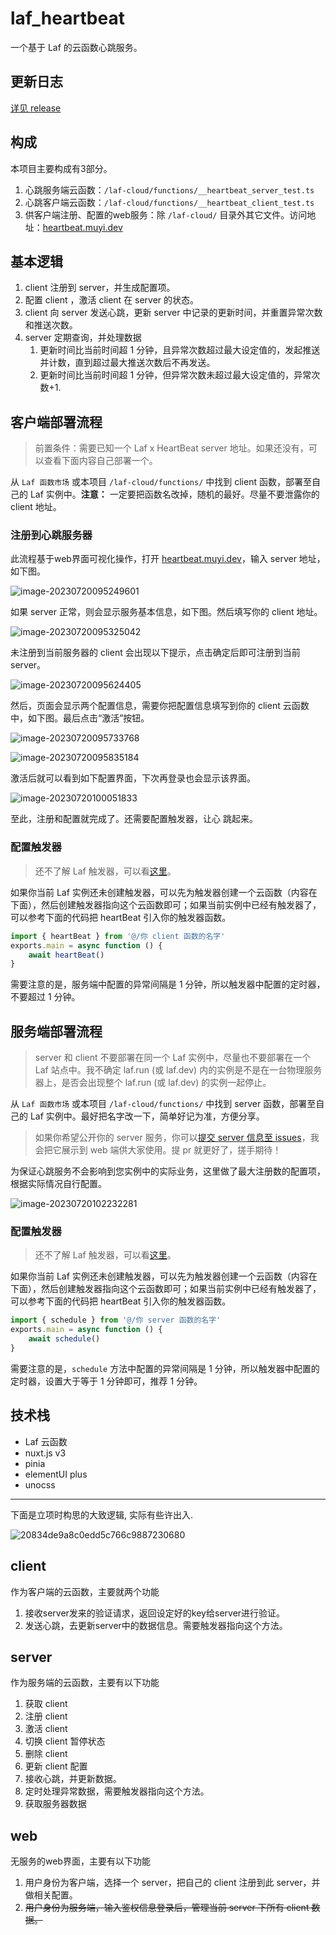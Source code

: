 # laf_heartbeat

一个基于 Laf 的云函数心跳服务。



## 更新日志

[详见 release](https://github.com/NMTuan/laf_heartbeat/releases)



## 构成

本项目主要构成有3部分。

1. 心跳服务端云函数：`/laf-cloud/functions/__heartbeat_server_test.ts`
2. 心跳客户端云函数：`/laf-cloud/functions/__heartbeat_client_test.ts`
3. 供客户端注册、配置的web服务：除 `/laf-cloud/` 目录外其它文件。访问地址：[heartbeat.muyi.dev](https://heartbeat.muyi.dev/)



## 基本逻辑

1. client 注册到 server，并生成配置项。
2. 配置 client ，激活 client 在 server 的状态。
3. client 向 server 发送心跳，更新 server 中记录的更新时间，并重置异常次数和推送次数。
4. server 定期查询，并处理数据
    1. 更新时间比当前时间超 1 分钟，且异常次数超过最大设定值的，发起推送并计数，直到超过最大推送次数后不再发送。
    2. 更新时间比当前时间超 1 分钟，但异常次数未超过最大设定值的，异常次数+1.



## 客户端部署流程

> 前置条件：需要已知一个 Laf x HeartBeat server 地址。如果还没有，可以查看下面内容自己部署一个。

从 `Laf 函数市场` 或本项目 `/laf-cloud/functions/` 中找到 client 函数，部署至自己的 Laf 实例中。**注意：** 一定要把函数名改掉，随机的最好。尽量不要泄露你的 client 地址。

### 注册到心跳服务器

此流程基于web界面可视化操作，打开 [heartbeat.muyi.dev](https://heartbeat.muyi.dev/)，输入 server 地址，如下图。

![image-20230720095249601](README/image-20230720095249601.png)

如果 server 正常，则会显示服务基本信息，如下图。然后填写你的 client 地址。

![image-20230720095325042](README/image-20230720095325042.png)

未注册到当前服务器的 client 会出现以下提示，点击确定后即可注册到当前 server。

![image-20230720095624405](README/image-20230720095624405.png)

然后，页面会显示两个配置信息，需要你把配置信息填写到你的 client 云函数中，如下图。最后点击“激活”按钮。

![image-20230720095733768](README/image-20230720095733768.png)

![image-20230720095835184](README/image-20230720095835184.png)

激活后就可以看到如下配置界面，下次再登录也会显示该界面。

![image-20230720100051833](README/image-20230720100051833.png)

至此，注册和配置就完成了。还需要配置触发器，让心 跳起来。

### 配置触发器

> 还不了解 Laf 触发器，可以看[这里](https://doc.laf.run/guide/function/trigger.html)。

如果你当前 Laf 实例还未创建触发器，可以先为触发器创建一个云函数（内容在下面），然后创建触发器指向这个云函数即可；如果当前实例中已经有触发器了，可以参考下面的代码把 heartBeat 引入你的触发器函数。

```js
import { heartBeat } from '@/你 client 函数的名字'
exports.main = async function () {
    await heartBeat()
}
```

需要注意的是，服务端中配置的异常间隔是 1 分钟，所以触发器中配置的定时器，不要超过 1 分钟。



## 服务端部署流程

> server 和 client 不要部署在同一个 Laf 实例中，尽量也不要部署在一个 Laf 站点中。我不确定 laf.run (或 laf.dev) 内的实例是不是在一台物理服务器上，是否会出现整个 laf.run (或 laf.dev) 的实例一起停止。

从 `Laf 函数市场` 或本项目 `/laf-cloud/functions/` 中找到 server 函数，部署至自己的 Laf 实例中。最好把名字改一下，简单好记为准，方便分享。

> 如果你希望公开你的 server 服务，你可以[提交 server 信息至 issues](https://github.com/NMTuan/laf_heartbeat/issues)，我会把它展示到 web 端供大家使用。提 pr 就更好了，搓手期待！

为保证心跳服务不会影响到您实例中的实际业务，这里做了最大注册数的配置项，根据实际情况自行配置。

![image-20230720102232281](README/image-20230720102232281.png)

### 配置触发器

> 还不了解 Laf 触发器，可以看[这里](https://doc.laf.run/guide/function/trigger.html)。

如果你当前 Laf 实例还未创建触发器，可以先为触发器创建一个云函数（内容在下面），然后创建触发器指向这个云函数即可；如果当前实例中已经有触发器了，可以参考下面的代码把 heartBeat 引入你的触发器函数。

```js
import { schedule } from '@/你 server 函数的名字'
exports.main = async function () {
    await schedule()
}
```

需要注意的是，`schedule` 方法中配置的异常间隔是 1 分钟，所以触发器中配置的定时器，设置大于等于 1 分钟即可，推荐 1 分钟。



## 技术栈

* Laf 云函数
* nuxt.js v3
* pinia
* elementUI plus
* unocss

---------------------------

下面是立项时构思的大致逻辑, 实际有些许出入.

![20834de9a8c0edd5c766c9887230680](README/20834de9a8c0edd5c766c9887230680.png)

## client

作为客户端的云函数，主要就两个功能

1. 接收server发来的验证请求，返回设定好的key给server进行验证。
2. 发送心跳，去更新server中的数据信息。需要触发器指向这个方法。

## server

作为服务端的云函数，主要有以下功能

1. 获取 client
2. 注册 client
3. 激活 client
4. 切换 client 暂停状态
5. 删除 client
6. 更新 client 配置
7. 接收心跳，并更新数据。
8. 定时处理异常数据，需要触发器指向这个方法。
9. 获取服务器数据

## web

无服务的web界面，主要有以下功能

1. 用户身份为客户端，选择一个 server，把自己的 client 注册到此 server，并做相关配置。
2. <del>用户身份为服务端，输入鉴权信息登录后，管理当前 server 下所有 client 数据。</del>

